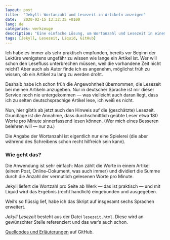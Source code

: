 ```yaml
---
layout: post
title:  "Jekyll: Wortanzahl und Lesezeit in Artikeln anzeigen"
date:   2020-02-15 13:32:35 +0100
lang: de
categories: werkzeuge
description: "Eine einfache Lösung, um Wortanzahl und Lesezeit in einem Jekyll–Post auszugeben."
tags: [Jekyll, Lesezeit, Liquid, GitHub]
---
```

Ich habe es immer als sehr praktisch empfunden, bereits vor Beginn der Lektüre wenigstens ungefähr zu wissen wie lange ein Artikel ist. Wer will schon den Lesefluss unterbrechen müssen, weil die vorhandene Zeit nicht reicht? Aber auch als Autor finde ich es angenehm, möglichst früh zu wissen, ob ein Artikel zu lang zu werden droht.<!--more-->

Deshalb habe ich schon früh die Angewohnheit übernommen, die Lesezeit bei meinen Artikeln anzugeben. Nur in deutscher Sprache ist mir dieser Service noch nie untergekommen — was vielleicht auch daran liegt, dass ich zu selten deutschsprachige Artikel lese, ich weiß es nicht.

Nun, hier gibt’s ab jetzt auch den Hinweis auf die (geschätzte) Lesezeit. Grundlage ist die Annahme, dass durchschnittlich geübte Leser etwa 180 Worte pro Minute sinnerfassend lesen können. (Wer mich eines Besseren belehren will — nur zu.)

Die Angabe der Wortanzahl ist eigentlich nur eine Spielerei (die aber während des Schreibens schon recht hilfreich sein kann).

<h3>Wie geht das?</h3>

Die Anwendung ist sehr einfach: Man zählt die Worte in einem Artikel (einem Post, Online–Dokument, was auch immer) und dividiert die Summe durch die Anzahl der vermutlich gelesenen Worte pro Minute.

Jekyll liefert die Wortzahl pro Seite ab Werk — das ist praktisch — und mit Liquid wird das Ergebnis (recht handlich) eingebunden und ausgegeben.

Weil’s so flüssig lief, habe ich das Skript auf insgesamt sechs Sprachen erweitert.

<em>Jekyll Lesezeit</em> besteht aus der Datei <code>lesezeit.html</code>. Diese wird an gewünschter Stelle referenziert und das war’s auch schon.

<a title="zum Repository auf GitHub" href="https://github.com/gwpachlatko/jekyll-lesezeit">Quellcodes und Erläuterungen</a> auf GitHub.
